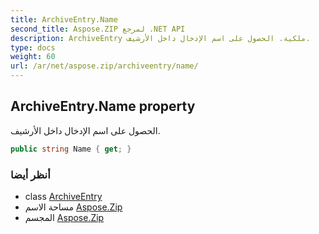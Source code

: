 ```yaml
---
title: ArchiveEntry.Name
second_title: Aspose.ZIP لمرجع .NET API
description: ArchiveEntry ملكية. الحصول على اسم الإدخال داخل الأرشيف.
type: docs
weight: 60
url: /ar/net/aspose.zip/archiveentry/name/
---
```

## ArchiveEntry.Name property

الحصول على اسم الإدخال داخل الأرشيف.

```csharp
public string Name { get; }
```

### أنظر أيضا

* class [ArchiveEntry](../)
* مساحة الاسم [Aspose.Zip](../../archiveentry/)
* المجسم [Aspose.Zip](../../../)



